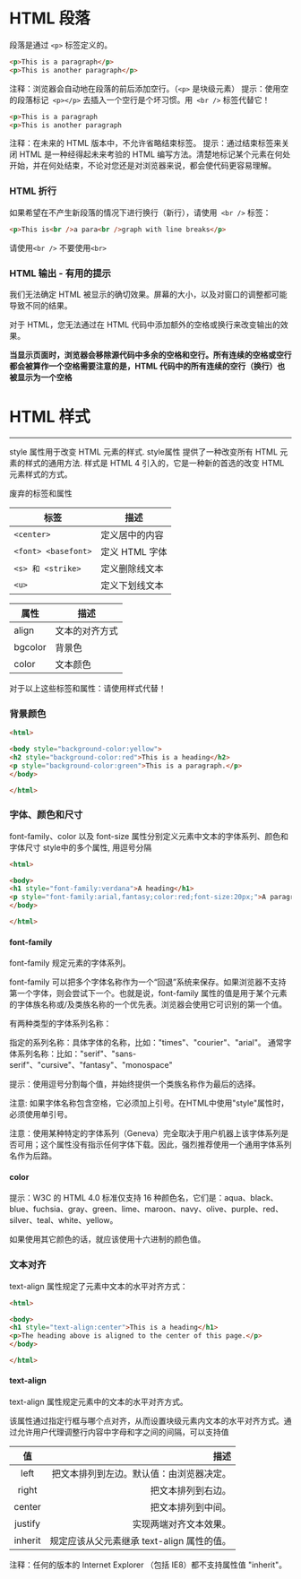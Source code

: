 # HTML 段落

段落是通过 `<p>` 标签定义的。

```HTML
<p>This is a paragraph</p>
<p>This is another paragraph</p>
```

注释：浏览器会自动地在段落的前后添加空行。（`<p>` 是块级元素）
提示：使用空的段落标记` <p></p>` 去插入一个空行是个坏习惯。用` <br />` 标签代替它！

```HTML
<p>This is a paragraph
<p>This is another paragraph
```

注释：在未来的 HTML 版本中，不允许省略结束标签。
提示：通过结束标签来关闭 HTML 是一种经得起未来考验的 HTML 编写方法。清楚地标记某个元素在何处开始，并在何处结束，不论对您还是对浏览器来说，都会使代码更容易理解。


### HTML 折行
如果希望在不产生新段落的情况下进行换行（新行），请使用` <br />` 标签：

```HTML
<p>This is<br />a para<br />graph with line breaks</p>
```

请使用`<br />` 不要使用`<br>`


### HTML 输出 - 有用的提示
我们无法确定 HTML 被显示的确切效果。屏幕的大小，以及对窗口的调整都可能导致不同的结果。

对于 HTML，您无法通过在 HTML 代码中添加额外的空格或换行来改变输出的效果。

**当显示页面时，浏览器会移除源代码中多余的空格和空行。所有连续的空格或空行都会被算作一个空格需要注意的是，HTML 代码中的所有连续的空行（换行）也被显示为一个空格**



# HTML 样式
---


style 属性用于改变 HTML 元素的样式. style属性 提供了一种改变所有 HTML 元素的样式的通用方法.
样式是 HTML 4 引入的，它是一种新的首选的改变 HTML 元素样式的方式。


废弃的标签和属性

| 标签                        | 描述  |
|---------------------------- |----- |
| `<center>`                  |定义居中的内容|
| `<font> <basefont>`         |  定义 HTML 字体 |
| `<s> 和 <strike>`           |  定义删除线文本 |
| `<u>`                       |   定义下划线文本 |


| 属性                        | 描述  |
|---------------------------- |----- |
| align                       |文本的对齐方式|
| bgcolor                     |  背景色|
| color                       |  文本颜色 |

对于以上这些标签和属性：请使用样式代替！



### 背景颜色

```HTML
<html>

<body style="background-color:yellow">
<h2 style="background-color:red">This is a heading</h2>
<p style="background-color:green">This is a paragraph.</p>
</body>

</html>
```

### 字体、颜色和尺寸
font-family、color 以及 font-size 属性分别定义元素中文本的字体系列、颜色和字体尺寸
style中的多个属性, 用逗号分隔

```HTML
<html>

<body>
<h1 style="font-family:verdana">A heading</h1>
<p style="font-family:arial,fantasy;color:red;font-size:20px;">A paragraph.</p>
</body>

</html>

```

#### font-family
font-family 规定元素的字体系列。

font-family 可以把多个字体名称作为一个“回退”系统来保存。如果浏览器不支持第一个字体，则会尝试下一个。也就是说，font-family 属性的值是用于某个元素的字体族名称或/及类族名称的一个优先表。浏览器会使用它可识别的第一个值。

有两种类型的字体系列名称：

指定的系列名称：具体字体的名称，比如："times"、"courier"、"arial"。
通常字体系列名称：比如："serif"、"sans-serif"、"cursive"、"fantasy"、"monospace"

提示：使用逗号分割每个值，并始终提供一个类族名称作为最后的选择。

注意: 如果字体名称包含空格，它必须加上引号。在HTML中使用"style"属性时，必须使用单引号。

注意：使用某种特定的字体系列（Geneva）完全取决于用户机器上该字体系列是否可用；这个属性没有指示任何字体下载。因此，强烈推荐使用一个通用字体系列名作为后路。

#### color
提示：W3C 的 HTML 4.0 标准仅支持 16 种颜色名，它们是：aqua、black、blue、fuchsia、gray、green、lime、maroon、navy、olive、purple、red、silver、teal、white、yellow。

如果使用其它颜色的话，就应该使用十六进制的颜色值。

###  文本对齐
text-align 属性规定了元素中文本的水平对齐方式：
```HTML
<html>

<body>
<h1 style="text-align:center">This is a heading</h1>
<p>The heading above is aligned to the center of this page.</p>
</body>

</html>
```

#### text-align
text-align 属性规定元素中的文本的水平对齐方式。

该属性通过指定行框与哪个点对齐，从而设置块级元素内文本的水平对齐方式。通过允许用户代理调整行内容中字母和字之间的间隔，可以支持值

| 值    | 描述
| :---:  | ---:
| left   |   把文本排列到左边。默认值：由浏览器决定。|
| right  |   把文本排列到右边。 |
| center   | 把文本排列到中间。  |
| justify   |  实现两端对齐文本效果。 |
| inherit   | 规定应该从父元素继承 text-align 属性的值。  |

注释：任何的版本的 Internet Explorer （包括 IE8）都不支持属性值 "inherit"。
